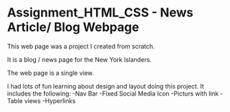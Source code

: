 # Assignment_HTML_CSS - News Article/ Blog Webpage

This web page was a project I created from scratch.
  
It is a blog / news page for the New York Islanders.
  
The web page is a single view.
  
I had lots of fun learning about design and layout doing this project. It includes the following:
  -Nav Bar
    -Fixed Social Media Icon
    -Picturs with link
      -Table views
        -Hyperlinks
